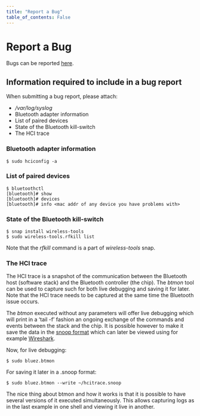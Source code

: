 ```yaml
---
title: "Report a Bug"
table_of_contents: False
---
```


# Report a Bug

Bugs can be reported [here](https://bugs.launchpad.net/snappy-hwe-snaps/+filebug).

## Information required to include in a bug report

When submitting a bug report, please attach:

 * */var/log/syslog*
 * Bluetooth adapter information
 * List of paired devices
 * State of the Bluetooth kill-switch
 * The HCI trace

### Bluetooth adapter information

```
$ sudo hciconfig -a
```

### List of paired devices

```
$ bluetoothctl
[bluetooth]# show
[bluetooth]# devices
[bluetooth]# info <mac addr of any device you have problems with>
```

### State of the Bluetooth kill-switch

```
$ snap install wireless-tools
$ sudo wireless-tools.rfkill list
```

Note that the *rfkill* command is a part of *wireless-tools* snap.

### The HCI trace

The HCI trace is a snapshot of the communication between the Bluetooth host
(software stack) and the Bluetooth controller (the chip). The *btmon* tool can
be used to capture such for both live debugging and saving it for later. Note
that the HCI trace needs to be captured at the same time the Bluetooth issue
occurs.

The *btmon* executed without any parameters will offer live debugging which
will print in a ‘tail -f’ fashion an ongoing exchange of the commands and
events between the stack and the chip. It is possible however to make it save
the data in the [snoop format](https://tools.ietf.org/html/rfc1761) which can
later be viewed using for example [Wireshark](https://www.wireshark.org).

Now, for live debugging:

```
$ sudo bluez.btmon
```

For saving it later in a .snoop format:

```
$ sudo bluez.btmon --write ~/hcitrace.snoop
```

The nice thing about btmon and how it works is that it is possible to have
several versions of it executed simultaneously. This allows capturing logs as
in the last example in one shell and viewing it live in another.
